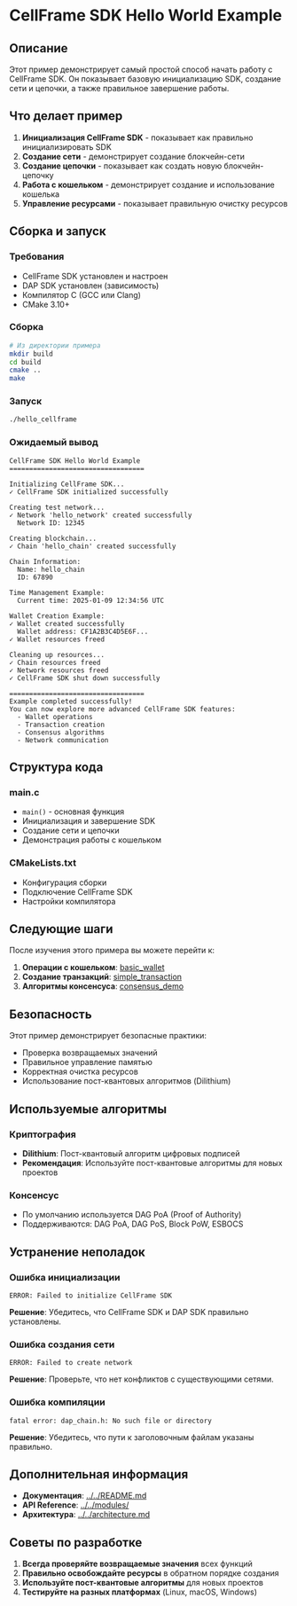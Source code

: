 # CellFrame SDK Hello World Example

## Описание

Этот пример демонстрирует самый простой способ начать работу с CellFrame SDK. Он показывает базовую инициализацию SDK, создание сети и цепочки, а также правильное завершение работы.

## Что делает пример

1. **Инициализация CellFrame SDK** - показывает как правильно инициализировать SDK
2. **Создание сети** - демонстрирует создание блокчейн-сети
3. **Создание цепочки** - показывает как создать новую блокчейн-цепочку
4. **Работа с кошельком** - демонстрирует создание и использование кошелька
5. **Управление ресурсами** - показывает правильную очистку ресурсов

## Сборка и запуск

### Требования
- CellFrame SDK установлен и настроен
- DAP SDK установлен (зависимость)
- Компилятор C (GCC или Clang)
- CMake 3.10+

### Сборка

```bash
# Из директории примера
mkdir build
cd build
cmake ..
make
```

### Запуск

```bash
./hello_cellframe
```

### Ожидаемый вывод

```
CellFrame SDK Hello World Example
==================================

Initializing CellFrame SDK...
✓ CellFrame SDK initialized successfully

Creating test network...
✓ Network 'hello_network' created successfully
  Network ID: 12345

Creating blockchain...
✓ Chain 'hello_chain' created successfully

Chain Information:
  Name: hello_chain
  ID: 67890

Time Management Example:
  Current time: 2025-01-09 12:34:56 UTC

Wallet Creation Example:
✓ Wallet created successfully
  Wallet address: CF1A2B3C4D5E6F...
✓ Wallet resources freed

Cleaning up resources...
✓ Chain resources freed
✓ Network resources freed
✓ CellFrame SDK shut down successfully

==================================
Example completed successfully!
You can now explore more advanced CellFrame SDK features:
  - Wallet operations
  - Transaction creation
  - Consensus algorithms
  - Network communication
```

## Структура кода

### main.c
- `main()` - основная функция
- Инициализация и завершение SDK
- Создание сети и цепочки
- Демонстрация работы с кошельком

### CMakeLists.txt
- Конфигурация сборки
- Подключение CellFrame SDK
- Настройки компилятора

## Следующие шаги

После изучения этого примера вы можете перейти к:

1. **Операции с кошельком**: [basic_wallet](../basic_wallet/)
2. **Создание транзакций**: [simple_transaction](../simple_transaction/)
3. **Алгоритмы консенсуса**: [consensus_demo](../consensus_demo/)

## Безопасность

Этот пример демонстрирует безопасные практики:
- Проверка возвращаемых значений
- Правильное управление памятью
- Корректная очистка ресурсов
- Использование пост-квантовых алгоритмов (Dilithium)

## Используемые алгоритмы

### Криптография
- **Dilithium**: Пост-квантовый алгоритм цифровых подписей
- **Рекомендация**: Используйте пост-квантовые алгоритмы для новых проектов

### Консенсус
- По умолчанию используется DAG PoA (Proof of Authority)
- Поддерживаются: DAG PoA, DAG PoS, Block PoW, ESBOCS

## Устранение неполадок

### Ошибка инициализации
```
ERROR: Failed to initialize CellFrame SDK
```
**Решение**: Убедитесь, что CellFrame SDK и DAP SDK правильно установлены.

### Ошибка создания сети
```
ERROR: Failed to create network
```
**Решение**: Проверьте, что нет конфликтов с существующими сетями.

### Ошибка компиляции
```
fatal error: dap_chain.h: No such file or directory
```
**Решение**: Убедитесь, что пути к заголовочным файлам указаны правильно.

## Дополнительная информация

- **Документация**: [../../README.md](../../README.md)
- **API Reference**: [../../modules/](../../modules/)
- **Архитектура**: [../../architecture.md](../../architecture.md)

## Советы по разработке

1. **Всегда проверяйте возвращаемые значения** всех функций
2. **Правильно освобождайте ресурсы** в обратном порядке создания
3. **Используйте пост-квантовые алгоритмы** для новых проектов
4. **Тестируйте на разных платформах** (Linux, macOS, Windows)
